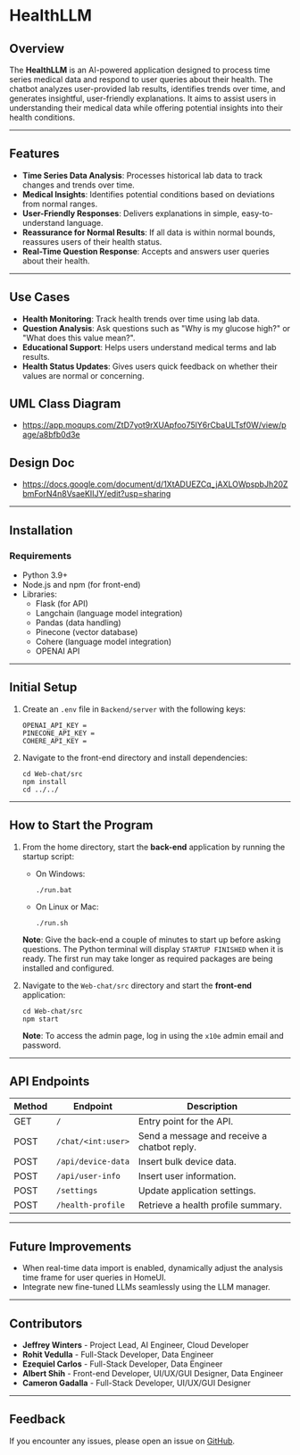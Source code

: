 # HealthLLM

## Overview

The **HealthLLM** is an AI-powered application designed to process time series medical data and respond to user queries about their health. The chatbot analyzes user-provided lab results, identifies trends over time, and generates insightful, user-friendly explanations. It aims to assist users in understanding their medical data while offering potential insights into their health conditions.

---

## Features

- **Time Series Data Analysis**: Processes historical lab data to track changes and trends over time.
- **Medical Insights**: Identifies potential conditions based on deviations from normal ranges.
- **User-Friendly Responses**: Delivers explanations in simple, easy-to-understand language.
- **Reassurance for Normal Results**: If all data is within normal bounds, reassures users of their health status.
- **Real-Time Question Response**: Accepts and answers user queries about their health.

---

## Use Cases

- **Health Monitoring**: Track health trends over time using lab data.
- **Question Analysis**: Ask questions such as "Why is my glucose high?" or "What does this value mean?".
- **Educational Support**: Helps users understand medical terms and lab results.
- **Health Status Updates**: Gives users quick feedback on whether their values are normal or concerning.
  
## UML Class Diagram
- https://app.moqups.com/ZtD7yot9rXUApfoo75lY6rCbaULTsf0W/view/page/a8bfb0d3e
## Design Doc
- https://docs.google.com/document/d/1XtADUEZCq_jAXLOWpspbJh20ZbmForN4n8VsaeKIIJY/edit?usp=sharing
---


## Installation

### Requirements

- Python 3.9+
- Node.js and npm (for front-end)
- Libraries:
  - Flask (for API)
  - Langchain (language model integration)
  - Pandas (data handling)
  - Pinecone (vector database)
  - Cohere (language model integration)
  - OPENAI API

---

## Initial Setup

1. Create an `.env` file in `Backend/server` with the following keys:

   ```
   OPENAI_API_KEY = 
   PINECONE_API_KEY = 
   COHERE_API_KEY = 
   ```

2. Navigate to the front-end directory and install dependencies:

   ```
   cd Web-chat/src
   npm install
   cd ../../
   ```

---

## How to Start the Program

1. From the home directory, start the **back-end** application by running the startup script:

   - On Windows:
     ```
     ./run.bat
     ```
   - On Linux or Mac:
     ```
     ./run.sh
     ```

   **Note**: Give the back-end a couple of minutes to start up before asking questions. The Python terminal will display `STARTUP FINISHED` when it is ready. The first run may take longer as required packages are being installed and configured.

2. Navigate to the `Web-chat/src` directory and start the **front-end** application:

   ```
   cd Web-chat/src
   npm start
   ```

   **Note**: To access the admin page, log in using the `x10e` admin email and password.

---

## API Endpoints

| Method | Endpoint           | Description                                 |
| ------ | ------------------ | ------------------------------------------- |
| GET    | `/`                | Entry point for the API.                    |
| POST   | `/chat/<int:user>` | Send a message and receive a chatbot reply. |
| POST   | `/api/device-data` | Insert bulk device data.                    |
| POST   | `/api/user-info`   | Insert user information.                    |
| POST   | `/settings`        | Update application settings.                |
| POST   | `/health-profile`  | Retrieve a health profile summary.          |

---

## Future Improvements

- When real-time data import is enabled, dynamically adjust the analysis time frame for user queries in HomeUI.
- Integrate new fine-tuned LLMs seamlessly using the LLM manager.

---

## Contributors

- **Jeffrey Winters** - Project Lead, AI Engineer, Cloud Developer
- **Rohit Vedulla** - Full-Stack Developer, Data Engineer
- **Ezequiel Carlos** - Full-Stack Developer, Data Engineer
- **Albert Shih** - Front-end Developer, UI/UX/GUI Designer, Data Engineer
- **Cameron Gadalla** - Full-Stack Developer, UI/UX/GUI Designer

---

## Feedback

If you encounter any issues, please open an issue on [GitHub](https://github.com/SuperBons/x10e-316/issues).



